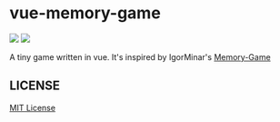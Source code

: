 vue-memory-game
==================
![][david-url]
![][license-url]

A tiny game written in vue. It's inspired by IgorMinar's [Memory-Game](https://github.com/IgorMinar/Memory-Game)




## LICENSE ##

[MIT License](https://raw.githubusercontent.com/leftstick/vue-memory-game/master/LICENSE)


[david-url]: https://david-dm.org/leftstick/vue-memory-game.png
[license-url]:https://img.shields.io/npm/l/vue-memory-game.svg
